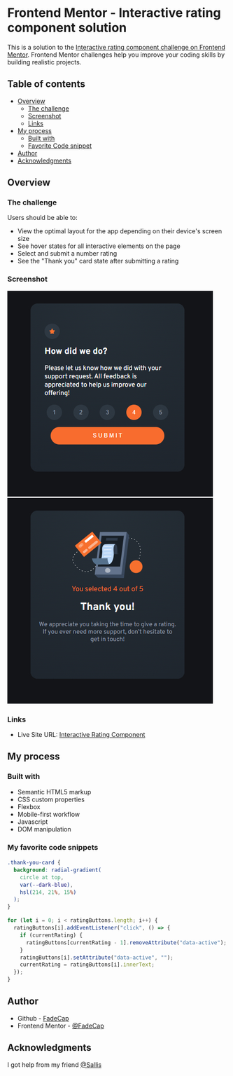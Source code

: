 # Frontend Mentor - Interactive rating component solution

This is a solution to the [Interactive rating component challenge on Frontend Mentor](https://www.frontendmentor.io/challenges/interactive-rating-component-koxpeBUmI). Frontend Mentor challenges help you improve your coding skills by building realistic projects.

## Table of contents

- [Overview](#overview)
  - [The challenge](#the-challenge)
  - [Screenshot](#screenshot)
  - [Links](#links)
- [My process](#my-process)
  - [Built with](#built-with)
  - [Favorite Code snippet](#my-favorite-code-snippets)
- [Author](#author)
- [Acknowledgments](#acknowledgments)

## Overview

### The challenge

Users should be able to:

- View the optimal layout for the app depending on their device's screen size
- See hover states for all interactive elements on the page
- Select and submit a number rating
- See the "Thank you" card state after submitting a rating

### Screenshot

![Rating Page](Screenshot/Rating%20Card.jpg)
![Thank You Page](Screenshot/Thank%20you%20card.jpg)

### Links

- Live Site URL: [Interactive Rating Component](http://fadecap.github.io/Interactive-Rating-Component/)

## My process

### Built with

- Semantic HTML5 markup
- CSS custom properties
- Flexbox
- Mobile-first workflow
- Javascript
- DOM manipulation

### My favorite code snippets

```css
.thank-you-card {
  background: radial-gradient(
    circle at top,
    var(--dark-blue),
    hsl(214, 21%, 15%)
  );
}
```

```js
for (let i = 0; i < ratingButtons.length; i++) {
  ratingButtons[i].addEventListener("click", () => {
    if (currentRating) {
      ratingButtons[currentRating - 1].removeAttribute("data-active");
    }
    ratingButtons[i].setAttribute("data-active", "");
    currentRating = ratingButtons[i].innerText;
  });
}
```

## Author

- Github - [FadeCap](https://github.com/FadeCap)
- Frontend Mentor - [@FadeCap](https://www.frontendmentor.io/profile/FadeCap)

## Acknowledgments

I got help from my friend [@Sallis](https://github.com/Sallis-GH)
